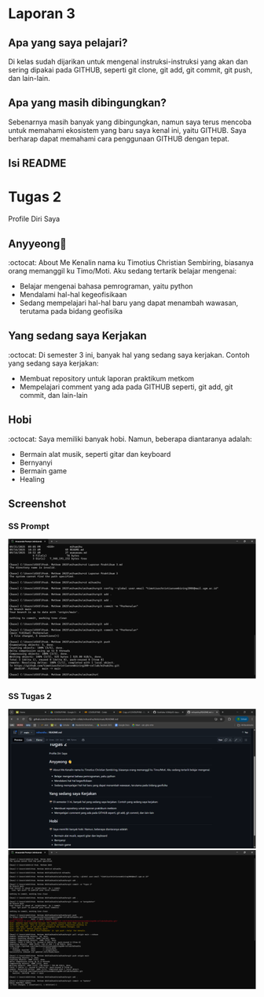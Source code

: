 # Laporan 3

## Apa yang saya pelajari?
Di kelas sudah dijarikan untuk mengenal instruksi-instruksi yang akan dan sering dipakai pada GITHUB, seperti git clone, git add, git commit, git push, dan lain-lain.

## Apa yang masih dibingungkan?
Sebenarnya masih banyak yang dibingungkan, namun saya terus mencoba untuk memahami ekosistem yang baru saya kenal ini, yaitu GITHUB. Saya berharap dapat memahami cara penggunaan GITHUB dengan tepat.

## Isi README
# Tugas 2
Profile Diri Saya

## Anyyeong👋
:octocat: About Me
Kenalin nama ku Timotius Christian Sembiring, biasanya orang memanggil ku Timo/Moti. Aku sedang tertarik belajar mengenai:
- Belajar mengenai bahasa pemrograman, yaitu python
- Mendalami hal-hal kegeofisikaan
- Sedang mempelajari hal-hal baru yang dapat menambah wawasan, terutama pada bidang geofisika

## Yang sedang saya Kerjakan
:octocat: Di semester 3 ini, banyak hal yang sedang saya kerjakan. Contoh yang sedang saya kerjakan:
- Membuat repository untuk laporan praktikum metkom
- Mempelajari comment yang ada pada GITHUB seperti, git add, git commit, dan lain-lain

## Hobi
:octocat: Saya memiliki banyak hobi. Namun, beberapa diantaranya adalah:
- Bermain alat musik, seperti gitar dan keyboard
- Bernyanyi
- Bermain game
- Healing



## Screenshot

### SS Prompt
![image alt](https://github.com/timotiuschristiansembiring200-collab/mihumihu/blob/54aefc9469cbddc1878363e34ce88d49e80a1a63/Screenshot%202025-09-21%20211041.png)

### SS Tugas 2
![image alt](https://github.com/timotiuschristiansembiring200-collab/mihumihu/blob/836de6fc5d7d57a30b63703f27987ec7123edc00/Screenshot%202025-09-21%20222150.png)
![image alt](https://github.com/timotiuschristiansembiring200-collab/mihumihu/blob/c111f58dfb515234556c616ebde072b2bcdacedc/Screenshot%202025-09-21%20215606.png)
